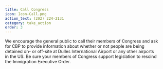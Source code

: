 ```yaml
---
title: Call Congress
icon: Icon-Call.png
action_text: (202) 224-2131
category: take_action
order: 3
---
```


We encourage the general public to call their members of Congress and ask for
CBP to provide information about whether or not people are being detained on- or
off-site at Dulles International Airport or any other airports in the US. Be
sure your members of Congress support legislation to rescind the Immigration
Executive Order.
